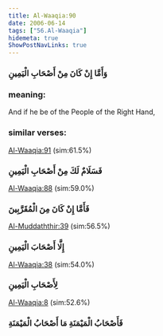 ```yaml
---
title: Al-Waaqia:90
date: 2006-06-14
tags: ["56.Al-Waaqia"]
hidemeta: true 
ShowPostNavLinks: true 
---
```

### وَأَمَّا إِنْ كَانَ مِنْ أَصْحَابِ الْيَمِينِ
### meaning: 
And if he be of the People of the Right Hand,
### similar verses: 

[Al-Waaqia:91](/56/91) (sim:61.5%)

### فَسَلَامٌ لَكَ مِنْ أَصْحَابِ الْيَمِينِ

[Al-Waaqia:88](/56/88) (sim:59.0%)

### فَأَمَّا إِنْ كَانَ مِنَ الْمُقَرَّبِينَ

[Al-Muddaththir:39](/74/39) (sim:56.5%)

### إِلَّا أَصْحَابَ الْيَمِينِ

[Al-Waaqia:38](/56/38) (sim:54.0%)

### لِأَصْحَابِ الْيَمِينِ

[Al-Waaqia:8](/56/8) (sim:52.6%)

### فَأَصْحَابُ الْمَيْمَنَةِ مَا أَصْحَابُ الْمَيْمَنَةِ
